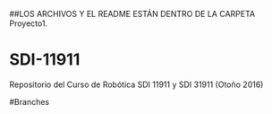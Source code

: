 ##LOS ARCHIVOS Y EL README ESTÁN DENTRO DE LA CARPETA Proyecto1.

# SDI-11911
Repositorio del Curso de Robótica SDI 11911 y SDI 31911 (Otoño 2016)

#Branches
